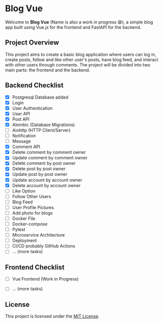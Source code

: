 # Blog Vue

Welcome to **Blog Vue** (Name is also a work in progress &#128517;), a simple blog app built using Vue.js for the frontend and FastAPI for the backend.

## Project Overview

This project aims to create a basic blog application where users can log in, create posts, follow and like other user's posts, have blog feed, and interact with other users through comments. The project will be divided into two main parts: the frontend and the backend.

## Backend Checklist

- [x] Postgresql Database added
- [x] Login
- [x] User Authentication
- [x] User API
- [x] Post API
- [x] Alembic (Database Migrations)
- [ ] Aiohttp (HTTP Client/Server)
- [ ] Notification
- [ ] Message
- [x] Comment API
- [x] Delete comment by comment owner
- [x] Update comment by comment owner
- [x] Delete comment by post owner
- [x] Delete post by post owner
- [x] Update post by post owner
- [x] Update account by account owner
- [x] Delete account by account owner
- [ ] Like Option
- [ ] Follow Other Users
- [ ] Blog Feed
- [ ] User Profile Pictures
- [ ] Add photo for blogs
- [ ] Docker File
- [ ] Docker-compose
- [ ] Pytest
- [ ] Microservice Architecture
- [ ] Deployment
- [ ] CI/CD probably GitHub Actions
- [ ] ... (more tasks)

## Frontend Checklist

- [ ] Vue Frontend (Work in Progress)
- [ ] ... (more tasks)


## License

This project is licensed under the [MIT License](LICENSE).
